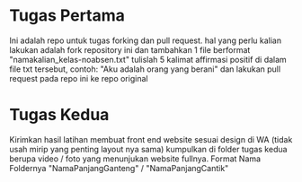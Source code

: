 <h1>
Tugas Pertama
</h1>

Ini adalah repo untuk tugas forking dan pull request.
hal yang perlu kalian lakukan adalah fork repository ini dan tambahkan 1 file berformat "namakalian_kelas-noabsen.txt"
tulislah 5 kalimat affirmasi positif di dalam file txt tersebut, contoh: "Aku adalah orang yang berani"
dan lakukan pull request pada repo ini ke repo original

<h1>
Tugas Kedua
</h1>

Kirimkan hasil latihan membuat front end website sesuai design di WA (tidak usah mirip yang penting layout nya sama)
kumpulkan di folder tugas kedua berupa video / foto yang menunjukan website fullnya. Format Nama Foldernya "NamaPanjangGanteng" / "NamaPanjangCantik"
